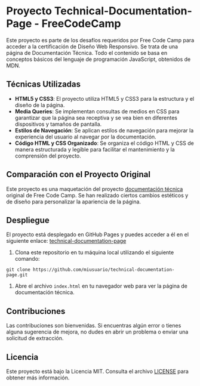 # Proyecto Technical-Documentation-Page - FreeCodeCamp

Este proyecto es parte de los desafíos requeridos por Free Code Camp para acceder a la certificación de Diseño Web Responsivo. Se trata de una página de Documentación Técnica. Todo el contenido se basa en conceptos básicos del lenguaje de programación JavaScript, obtenidos de MDN.

## Técnicas Utilizadas

- **HTML5 y CSS3**: El proyecto utiliza HTML5 y CSS3 para la estructura y el diseño de la página.
- **Media Queries**: Se implementan consultas de medios en CSS para garantizar que la página sea receptiva y se vea bien en diferentes dispositivos y tamaños de pantalla.
- **Estilos de Navegación**: Se aplican estilos de navegación para mejorar la experiencia del usuario al navegar por la documentación.
- **Código HTML y CSS Organizado**: Se organiza el código HTML y CSS de manera estructurada y legible para facilitar el mantenimiento y la comprensión del proyecto.

## Comparación con el Proyecto Original

Este proyecto es una maquetación del proyecto [documentación técnica](https://technical-documentation-page.freecodecamp.rocks/#Introduction) original de Free Code Camp. Se han realizado ciertos cambios estéticos y de diseño para personalizar la apariencia de la página.

## Despliegue

El proyecto está desplegado en GitHub Pages y puedes acceder a él en el siguiente enlace: [technical-documentation-page](https://jeanlarez.github.io/technical-documentation-page/)

1. Clona este repositorio en tu máquina local utilizando el siguiente comando:
   
```
git clone https://github.com/miusuario/technical-documentation-page.git
```

1. Abre el archivo `index.html` en tu navegador web para ver la página de documentación técnica.

## Contribuciones

Las contribuciones son bienvenidas. Si encuentras algún error o tienes alguna sugerencia de mejora, no dudes en abrir un problema o enviar una solicitud de extracción.

## Licencia

Este proyecto está bajo la Licencia MIT. Consulta el archivo [LICENSE](LICENSE) para obtener más información.